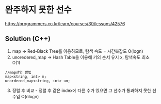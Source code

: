 # 완주하지 못한 선수
https://programmers.co.kr/learn/courses/30/lessons/42576

## Solution (C++)
1. map -> Red-Black Tree를 이용하므로, 탐색 속도 = 시간복잡도 O(logn)
2. unoredered_map -> Hash Table을 이용해 키의 순서 유지 x, 탐색속도 최소 O(1)
~~~
//map선언 방법
map<string, int> m;
unordered_map<string, int> um;
~~~
3. 정렬 후 비교 - 정렬 후 같은  index에 다른 수가 있으면 그 선수가 통과하지 못한 선수임 O(nlogn)